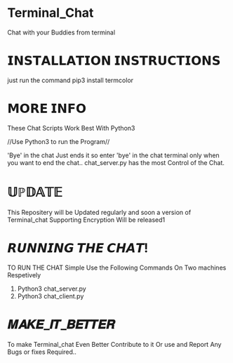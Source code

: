 # Terminal_Chat
Chat with your Buddies from terminal

# 𝗜𝗡𝗦𝗧𝗔𝗟𝗟𝗔𝗧𝗜𝗢𝗡 𝗜𝗡𝗦𝗧𝗥𝗨𝗖𝗧𝗜𝗢𝗡𝗦
just run the command pip3 install termcolor

# 𝗠𝗢𝗥𝗘 𝗜𝗡𝗙𝗢

These Chat Scripts Work Best With Python3

//Use Python3 to run the Program//

'Bye' in the chat Just ends it so enter 'bye' in the chat terminal only when you want to end the chat..
chat_server.py has the most Control of the Chat.

# 𝕌ℙ𝔻𝔸𝕋𝔼
This Repositery will be Updated regularly and soon a version of Terminal_chat Supporting Encryption Will be released1

# 𝙍𝙐𝙉𝙉𝙄𝙉𝙂 𝙏𝙃𝙀 𝘾𝙃𝘼𝙏!

TO RUN THE CHAT Simple Use the Following Commands On Two machines Respetively
1. Python3 chat_server.py
2. Python3 chat_client.py

# 𝑴𝑨𝑲𝑬_𝑰𝑻_𝑩𝑬𝑻𝑻𝑬𝑹
To make Terminal_chat Even Better Contribute to it Or use and Report Any Bugs or fixes Required..
